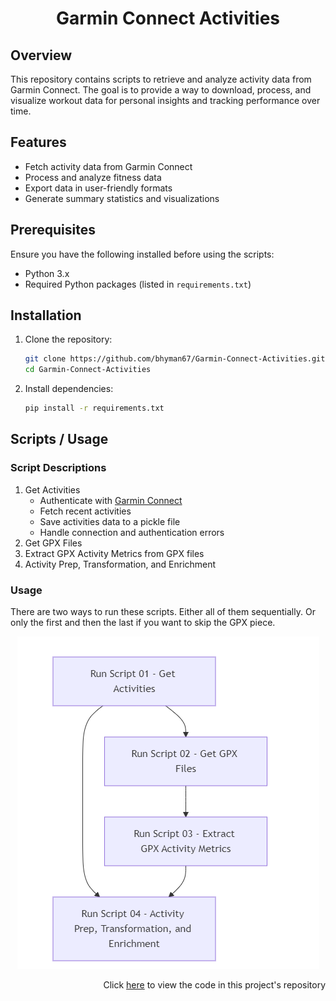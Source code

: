 <h1>
    <p align="center">Garmin Connect Activities</p>
</h1>

## Overview
This repository contains scripts to retrieve and analyze activity data from Garmin Connect. The goal is to provide a way to download, process, and visualize workout data for personal insights and tracking performance over time.

## Features
- Fetch activity data from Garmin Connect
- Process and analyze fitness data
- Export data in user-friendly formats
- Generate summary statistics and visualizations

## Prerequisites
Ensure you have the following installed before using the scripts:
- Python 3.x
- Required Python packages (listed in `requirements.txt`)

## Installation

1. Clone the repository:
   ```sh
   git clone https://github.com/bhyman67/Garmin-Connect-Activities.git
   cd Garmin-Connect-Activities
   ```
2. Install dependencies:
   ```sh
   pip install -r requirements.txt
   ```

## Scripts / Usage

### Script Descriptions
1. Get Activities
   - Authenticate with [Garmin Connect](https://pypi.org/project/garminconnect/)
   - Fetch recent activities
   - Save activities data to a pickle file
   - Handle connection and authentication errors
2. Get GPX Files
3. Extract GPX Activity Metrics from GPX files
4. Activity Prep, Transformation, and Enrichment

### Usage

There are two ways to run these scripts. Either all of them sequentially. Or only the first and then the last if you want to skip the GPX piece. 

<div align="center">
    <img src="Flow%20of%20Scripts.png" alt="Flow of Scripts">
</div>

<p align="right">Click <a href="https://github.com/bhyman67/Garmin-Connect-Activities">here</a> to view the code in this project's repository<p>